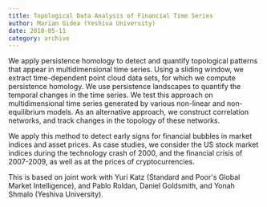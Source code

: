 ```yaml
---
title: Topological Data Analysis of Financial Time Series
author: Marian Gidea (Yeshiva University)
date: 2018-05-11
category: archive
---
```


We apply persistence homology to detect and quantify topological patterns that appear in multidimensional time series. Using a sliding window, we extract time-dependent point cloud data sets, for which we compute persistence homology. We use persistence landscapes to quantify the temporal changes in the time series. We test this approach on multidimensional time series generated by various non-linear and non-equilibrium models. As an alternative approach, we construct correlation networks,  and track changes in the topology of these networks.  

We apply this method to detect early signs for financial bubbles in market indices and asset prices. As case studies, we consider the  US stock market indices during the technology crash of 2000, and the financial crisis of 2007-2009, as well as at the prices of cryptocurrencies.

This is based on joint work with Yuri Katz (Standard and Poor's Global Market Intelligence), and Pablo Roldan, Daniel Goldsmith,  and Yonah Shmalo  (Yeshiva University).
